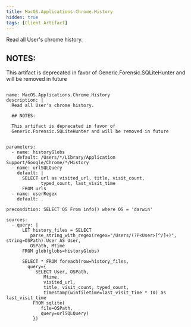 ```yaml
---
title: MacOS.Applications.Chrome.History
hidden: true
tags: [Client Artifact]
---
```


Read all User's chrome history.

## NOTES:

This artifact is deprecated in favor of
Generic.Forensic.SQLiteHunter and will be removed in future


<pre><code class="language-yaml">
name: MacOS.Applications.Chrome.History
description: |
  Read all User's chrome history.

  ## NOTES:

  This artifact is deprecated in favor of
  Generic.Forensic.SQLiteHunter and will be removed in future


parameters:
  - name: historyGlobs
    default: /Users/*/Library/Application Support/Google/Chrome/*/History
  - name: urlSQLQuery
    default: |
      SELECT url as visited_url, title, visit_count,
             typed_count, last_visit_time
      FROM urls
  - name: userRegex
    default: .

precondition: SELECT OS From info() where OS = 'darwin'

sources:
  - query: |
      LET history_files = SELECT
         parse_string_with_regex(regex="/Users/(?P&lt;User&gt;[^/]+)", string=OSPath).User AS User,
         OSPath, Mtime
      FROM glob(globs=historyGlobs)

      SELECT * FROM foreach(row=history_files,
        query={
           SELECT User, OSPath,
              Mtime,
              visited_url,
              title, visit_count, typed_count,
              timestamp(winfiletime=last_visit_time * 10) as last_visit_time
          FROM sqlite(
             file=OSPath,
             query=urlSQLQuery)
          })

</code></pre>

